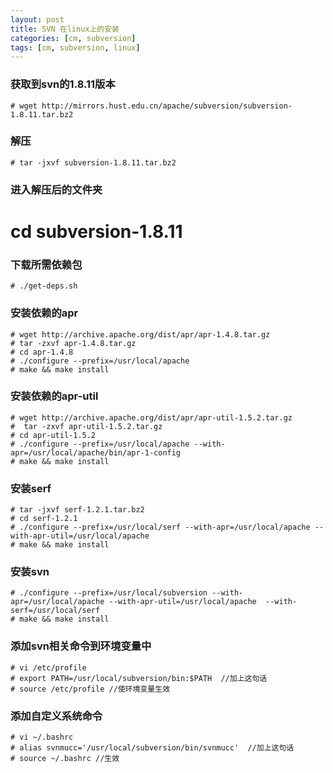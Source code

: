 ```yaml
---
layout: post
title: SVN 在linux上的安装 
categories: [cm, subversion]
tags: [cm, subversion, linux]
---
```



### 获取到svn的1.8.11版本

```
# wget http://mirrors.hust.edu.cn/apache/subversion/subversion-1.8.11.tar.bz2
```

### 解压

```
# tar -jxvf subversion-1.8.11.tar.bz2

```

### 进入解压后的文件夹
# cd subversion-1.8.11

### 下载所需依赖包

```
# ./get-deps.sh

```

### 安装依赖的apr

```
# wget http://archive.apache.org/dist/apr/apr-1.4.8.tar.gz
# tar -zxvf apr-1.4.8.tar.gz
# cd apr-1.4.8
# ./configure --prefix=/usr/local/apache
# make && make install

```

### 安装依赖的apr-util

```
# wget http://archive.apache.org/dist/apr/apr-util-1.5.2.tar.gz
#  tar -zxvf apr-util-1.5.2.tar.gz
# cd apr-util-1.5.2
# ./configure --prefix=/usr/local/apache --with-apr=/usr/local/apache/bin/apr-1-config
# make && make install

```

### 安装serf

```
# tar -jxvf serf-1.2.1.tar.bz2
# cd serf-1.2.1
# ./configure --prefix=/usr/local/serf --with-apr=/usr/local/apache --with-apr-util=/usr/local/apache
# make && make install

```

### 安装svn

```
# ./configure --prefix=/usr/local/subversion --with-apr=/usr/local/apache --with-apr-util=/usr/local/apache  --with-serf=/usr/local/serf
# make && make install

```

### 添加svn相关命令到环境变量中

```
# vi /etc/profile
# export PATH=/usr/local/subversion/bin:$PATH  //加上这句话
# source /etc/profile //使环境变量生效

```

### 添加自定义系统命令

```
# vi ~/.bashrc 
# alias svnmucc='/usr/local/subversion/bin/svnmucc'  //加上这句话
# source ~/.bashrc //生效

```


